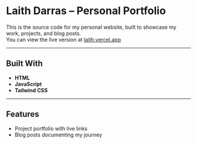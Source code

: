 # Laith Darras – Personal Portfolio

This is the source code for my personal website, built to showcase my work, projects, and blog posts.  
You can view the live version at [laith.vercel.app](https://laith.vercel.app/)

---

## Built With

- **HTML**
- **JavaScript**
- **Tailwind CSS**

---

## Features

- Project portfolio with live links
- Blog posts documenting my journey
